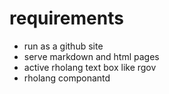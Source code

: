 # requirements
- run as a github site
- serve markdown and html pages
- active rholang text box like rgov
- rholang componantd 

